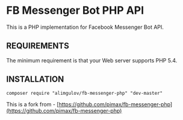 FB Messenger Bot PHP API
========================

This is a PHP implementation for Facebook Messenger Bot API.

REQUIREMENTS
------------
The minimum requirement is that your Web server supports PHP 5.4.

INSTALLATION
------------

```
composer require "alimgulov/fb-messenger-php" "dev-master"
```

This is a fork from - [https://github.com/pimax/fb-messenger-php](https://github.com/pimax/fb-messenger-php)
